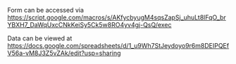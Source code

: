 Form can be accessed via
https://script.google.com/macros/s/AKfycbyugM4sqsZapSj_uhuLt8lFqO_brYBXH7_DaWqUxcCNkKeiSy5Ck5w8RO4yv4gj-QsQ/exec

Data can be viewed at
https://docs.google.com/spreadsheets/d/1_u9Wh7StJeydoyo9r6m8DEIPQEfV56a-vM8J3Z5vZAk/edit?usp=sharing
